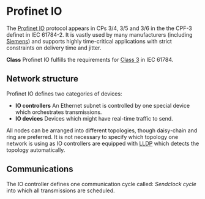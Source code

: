 # Profinet IO

The [Profinet IO](http://www.profibus.org) protocol appears in CPs 3/4, 3/5 and 3/6 in the the CPF-3 definet in IEC 61784-2. It is vastly used by many manufacturers (including [Siemens](https://www.siemens.com)) and supports highly time-critical applications with strict constraints on delivery time and jitter.

**Class** Profinet IO fulfills the requirements for [Class 3](pi.md#motion-control-class) in IEC 61784.

## Network structure
Profinet IO defines two categories of devices:

- **IO controllers** An Ethernet subnet is controlled by one special device which orchestrates transmissions.
- **IO devices** Devices which might have real-time traffic to send.

All nodes can be arranged into different topologies, though daisy-chain and ring are preferred. It is not necessary to specify which topology one network is using as IO controllers are equipped with [LLDP](https://en.wikipedia.org/wiki/Link_Layer_Discovery_Protocol) which detects the topology automatically.

## Communications
The IO controller defines one communication cycle called: _Sendclock cycle_ into which all transmissions are scheduled.